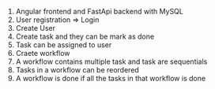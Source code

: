 1. Angular frontend and FastApi backend with MySQL
2. User registration => Login
3. Create User
4. Create task and they can be mark as done
5. Task can be assigned to user
6. Craete workflow
7. A workflow contains multiple task and task are sequentials
8. Tasks in a workflow can be reordered
9. A workflow is done if all the tasks in that workflow is done
